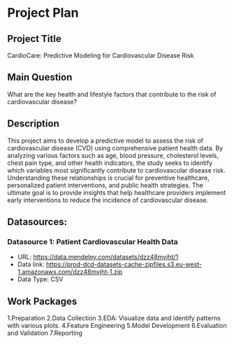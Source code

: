 # Project Plan

## Project Title
CardioCare: Predictive Modeling for Cardiovascular Disease Risk

## Main Question
What are the key health and lifestyle factors that contribute to the risk of cardiovascular disease?

## Description
This project aims to develop a predictive model to assess the risk of cardiovascular disease (CVD) using comprehensive patient health data. By analyzing various factors such as age, blood pressure, cholesterol levels, chest pain type, and other health indicators, the study seeks to identify which variables most significantly contribute to cardiovascular disease risk. Understanding these relationships is crucial for preventive healthcare, personalized patient interventions, and public health strategies. The ultimate goal is to provide insights that help healthcare providers implement early interventions to reduce the incidence of cardiovascular disease.

## Datasources:
### Datasource 1: Patient Cardiovascular Health Data
* URL: https://data.mendeley.com/datasets/dzz48mvjht/1
* Data link: https://prod-dcd-datasets-cache-zipfiles.s3.eu-west-1.amazonaws.com/dzz48mvjht-1.zip
* Data Type: CSV

  
 

## Work Packages
<!-- List of Work Packages ordered sequentially. -->
1.Preparation
2.Data Collection
3.EDA: Visualize data and identify patterns with various plots.
4.Feature Engineering
5.Model Development
6.Evaluation and Validation
7.Reporting

